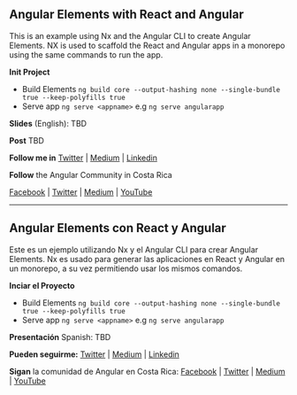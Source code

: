 ## Angular Elements with React and Angular

This is an example using Nx and the Angular CLI to create Angular Elements. NX is used to scaffold the React and Angular apps in a monorepo using the same commands to run the app. 

**Init Project**
* Build Elements `ng build core --output-hashing none --single-bundle true --keep-polyfills true`
* Serve app `ng serve <appname>` e.g `ng serve angularapp`

**Slides** 
(English): TBD 

**Post**
TBD

**Follow me in** [Twitter](https://twitter.com/malvarezcr) | [Medium](https://medium.com/@mahcr) | [Linkedin](https://www.linkedin.com/in/mahcr/)

**Follow** the Angular Community in Costa Rica

[Facebook](https://www.facebook.com/angularcostarica/) | [Twitter](https://twitter.com/AngularCR) | [Medium](https://medium.com/angularcostarica) | [YouTube](https://www.youtube.com/channel/UC4vCnqA5s8IR2zCcSXp63_w)

---

## Angular Elements con React y Angular

Este es un ejemplo utilizando Nx y el Angular CLI para crear Angular Elements. Nx es usado para generar las aplicaciones en React y Angular en un monorepo, a su vez permitiendo usar los mismos comandos.

**Inciar el Proyecto**
* Build Elements `ng build core --output-hashing none --single-bundle true --keep-polyfills true`
* Serve app `ng serve <appname>` e.g `ng serve angularapp`

**Presentación** 
Spanish: TBD 

**Pueden seguirme:** [Twitter](https://twitter.com/malvarezcr) | [Medium](https://medium.com/@mahcr) | [Linkedin](https://www.linkedin.com/in/mahcr/)

**Sigan** la comunidad de Angular en Costa Rica:
[Facebook](https://www.facebook.com/angularcostarica/) | [Twitter](https://twitter.com/AngularCR) | [Medium](https://medium.com/angularcostarica) | [YouTube](https://www.youtube.com/channel/UC4vCnqA5s8IR2zCcSXp63_w)
